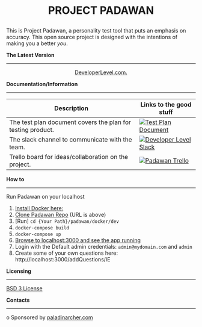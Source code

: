 # <p align="center">**PROJECT PADAWAN**</p>

This is Project Padawan, a personality test tool that puts an emphasis on accuracy. This open source project is designed with the intentions of 
making you a better _you_.  

**The Latest Version**
- - - - - - - - - - - -
<p align="center"><a href="http://app.developerlevel.com">DeveloperLevel.com.</a> 


**Documentation/Information**
- - - - - - - - - -

Description | Links to the good stuff
----------- | ---------
The test plan document covers the plan for testing product. | [![Test Plan Document](https://github.com/paladinarcher/padawan/blob/master/Logo%20Pack/NotP%26A/word.png)](https://paladinarcher.atlassian.net/wiki/spaces/PP/pages/33559/Stuffs+we+upload)
The slack channel to communicate with the team.             | [![Developer Level Slack](https://github.com/paladinarcher/padawan/blob/master/Logo%20Pack/NotP%26A/slack.png)](https://developerlevel.slack.com)
Trello board for ideas/collaboration on the project.        | [![Padawan Trello](https://github.com/paladinarcher/padawan/blob/master/Logo%20Pack/NotP%26A/trello.jpg)](https://trello.com/b/7jc8dbdF)

**How to**
- - - - - - - - -
Run Padawan on your localhost
1. [Install Docker here:](https://store.docker.com/search?type=edition&offering=community)
2. [Clone Padawan Repo](https://services.github.com/on-demand/github-cli/clone-repo-cli) (URL is above)
3. [Run] `cd {Your Path}/padawan/docker/dev`
4. `docker-compose build`
5. `docker-compose up`
6. [Browse to localhost:3000 and see the app running](http://localhost:3000)
7. Login with the Default admin credentials: `admin@mydomain.com` and `admin`
8. Create some of your own questions here: http://localhost:3000/addQuestions/IE

**Licensing**
- - - - - - - -
[BSD 3 License](https://opensource.org/licenses/BSD-3-Clause)

**Contacts**
- - - - - - - 

o Sponsored by [paladinarcher.com](http://paladinarcher.com/v1/)











